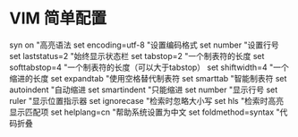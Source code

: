 # VIM 简单配置
syn on "高亮语法
set encoding=utf-8 "设置编码格式
set number "设置行号
set laststatus=2 "始终显示状态栏
set tabstop=2 "一个制表符的长度
set softtabstop=4 "一个制表符的长度（可以大于tabstop）
set shiftwidth=4 "一个缩进的长度
set expandtab "使用空格替代制表符
set smarttab "智能制表符
set autoindent "自动缩进
set smartindent "只能缩进
set number "显示行号
set ruler "显示位置指示器
set ignorecase "检索时忽略大小写
set hls "检索时高亮显示匹配项
set helplang=cn "帮助系统设置为中文
set foldmethod=syntax "代码折叠